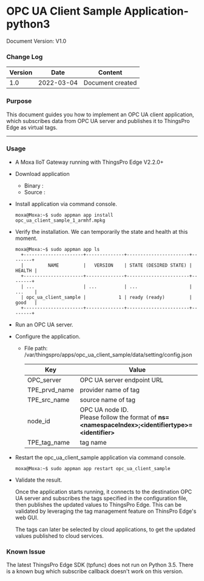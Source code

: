 # OPC UA Client Sample Application-python3

Document Version: V1.0

### Change Log

| Version | Date       | Content          |
| ------- | ---------- | ---------------- |
| 1.0     | 2022-03-04 | Document created |

### Purpose

This document guides you how to implement an OPC UA client application, which subscribes data from OPC UA server and publishes it to ThingsPro Edge as virtual tags.

---

### Usage

- A Moxa IIoT Gateway running with ThingsPro Edge V2.2.0+
- Download application

    - Binary : 
    - Source : 

- Install application via command console.

  ```
  moxa@Moxa:~$ sudo appman app install opc_ua_client_sample_1_armhf.mpkg
  ```

- Verify the installation. We can temporarily the state and health at this moment.

  ```
  moxa@Moxa:~$ sudo appman app ls
    +----------------------+--------------+-----------------------+--------+
    |         NAME         |   VERSION    | STATE (DESIRED STATE) | HEALTH |
    +----------------------+--------------+-----------------------+--------+
    | ...                  | ...          | ...                   | ...    |
    | opc_ua_client_sample |            1 | ready (ready)         | good   |
    +----------------------+--------------+-----------------------+--------+
  ```

- Run an OPC UA server.

- Configure the application.

    - File path: /var/thingspro/apps/opc_ua_client_sample/data/setting/config.json

        | Key | Value |
        | --- | ---|
        | OPC_server| OPC UA server endpoint URL |
        | TPE_prvd_name | provider name of tag |
        | TPE_src_name | source name of tag |
        | node_id | OPC UA node ID. <br />Please follow the format of **ns=\<namespaceIndex\>;\<identifiertype\>=\<identifier\>** |
        | TPE_tag_name | tag name |

- Restart the opc_ua_client_sample application via command console.

    ```
    moxa@Moxa:~$ sudo appman app restart opc_ua_client_sample
    ```

- Validate the result.

    Once the application starts running, it connects to the destination OPC UA server and subscribes the tags specified in the configuration file, then publishes the updated values to ThingsPro Edge. This can be validated by leveraging the tag management feature on ThinsPro Edge's web GUI.

    The tags can later be selected by cloud applications, to get the updated values published to cloud services.

### Known Issue
The latest ThingsPro Edge SDK (tpfunc) does not run on Python 3.5. There is a known bug which subscribe callback doesn't work on this version.
